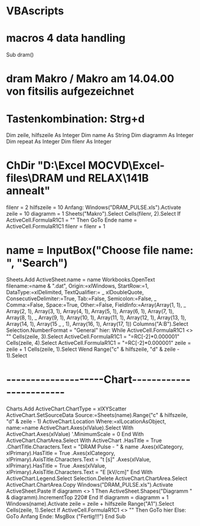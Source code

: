 # VBAscripts
# macros 4 data handling
Sub dram()
# dram Makro / Makro am 14.04.00 von fitsilis aufgezeichnet
# Tastenkombination: Strg+d

Dim zeile, hilfszeile As Integer
Dim name As String
Dim diagramm As Integer
Dim repeat As Integer
Dim filenr As Integer

# ChDir "D:\Excel MOCVD\Excel-files\DRAM und RELAX\141B annealt\"
filenr = 2
hilfszeile = 10
Anfang:
Windows("DRAM_PULSE.xls").Activate
zeile = 10
diagramm = 1
Sheets("Makro").Select
Cells(filenr, 2).Select
If ActiveCell.FormulaR1C1 = "" Then GoTo Ende
name = ActiveCell.FormulaR1C1
filenr = filenr + 1

# name = InputBox("Choose file name: ", "Search")
Sheets.Add
ActiveSheet.name = name
Workbooks.OpenText filename:=name & ".dat", Origin:=xlWindows, StartRow:=1, DataType:=xlDelimited,
TextQualifier:= _
xlDoubleQuote, ConsecutiveDelimiter:=True, Tab:=False, Semicolon:=False, _
Comma:=False, Space:=True, Other:=False, FieldInfo:=Array(Array(1, 1), _
Array(2, 1), Array(3, 1), Array(4, 1), Array(5, 1), Array(6, 1), Array(7, 1), Array(8, 1), _
Array(9, 1), Array(10, 1), Array(11, 1), Array(12, 1), Array(13, 1), Array(14, 1), Array(15 _
, 1), Array(16, 1), Array(17, 1))
Columns("A:B").Select
Selection.NumberFormat = "General"
hier:
While ActiveCell.FormulaR1C1 <> ""
Cells(zeile, 3).Select
ActiveCell.FormulaR1C1 = "=RC[-2]*0.000001"
Cells(zeile, 4).Select
ActiveCell.FormulaR1C1 = "=RC[-2]*0.000001"
zeile = zeile + 1
Cells(zeile, 1).Select
Wend
Range("c" & hilfszeile, "d" & zeile - 1).Select

# --------------------Chart------------------------
Charts.Add
ActiveChart.ChartType = xlXYScatter
ActiveChart.SetSourceData Source:=Sheets(name).Range("c" & hilfszeile, "d" & zeile - 1)
ActiveChart.Location Where:=xlLocationAsObject, name:=name
ActiveChart.Axes(xlValue).Select
With ActiveChart.Axes(xlValue)
'.MinimumScale = 0
End With
ActiveChart.ChartArea.Select
With ActiveChart
.HasTitle = True
.ChartTitle.Characters.Text = "DRAM Pulse - " & name
.Axes(xlCategory, xlPrimary).HasTitle = True
.Axes(xlCategory, xlPrimary).AxisTitle.Characters.Text = "t [s]"
.Axes(xlValue, xlPrimary).HasTitle = True
.Axes(xlValue, xlPrimary).AxisTitle.Characters.Text = "E [kV/cm]"
End With
ActiveChart.Legend.Select
Selection.Delete
ActiveChart.ChartArea.Select
ActiveChart.ChartArea.Copy
Windows("DRAM_PULSE.xls").Activate
ActiveSheet.Paste
If diagramm <> 1 Then
ActiveSheet.Shapes("Diagramm " & diagramm).IncrementTop 220#
End If
diagramm = diagramm + 1
Windows(name).Activate
zeile = zeile + hilfszeile
Range("A1").Select
Cells(zeile, 1).Select
If ActiveCell.FormulaR1C1 <> "" Then GoTo hier Else: GoTo Anfang
Ende:
MsgBox ("Fertig!!!")
End Sub
